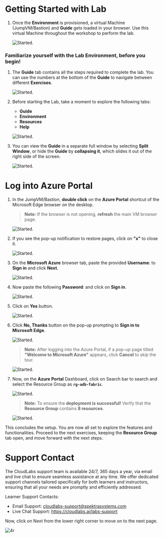 # Getting Started with Lab

1. Once the **Environment** is provisioned, a virtual Machine (JumpVM/Bastion) and **Guide** gets loaded in your browser. Use this virtual Machine throughout the workshop to perform the lab. 


   ![Started.](GetStarted/l1.png)


### Familiarize yourself with the Lab Environment, before you begin!

1. The **Guide** tab contains all the steps required to complete the lab. You can use the numbers at the bottom of the **Guide** to navigate between different **Exercises**.

   ![Started.](GetStarted/l2.png)

2. Before starting the Lab, take a moment to explore the following tabs:

    - **Guide**
    - **Environment**
    - **Resources**
    - **Help**

   ![Started.](GetStarted/l4.png)


3. You can view the **Guide** in a separate full window by selecting **Split Window**, or hide the **Guide** by **collapsing it**, which slides it out of the right side of the screen.

   ![Started.](GetStarted/l5.png)


# Log into Azure Portal

1. In the JumpVM/Bastion, **double click** on the **Azure Portal** shortcut of the Microsoft Edge browser on the desktop.

   >**Note:** If the browser is not opening, **refresh** the main VM browser page.

   ![Started.](GetStarted/Task6.png)

2. If you see the pop-up notification to restore pages, click on  **"x"**  to close it.

   ![Started.](GetStarted/Task7.png)

3. On the **Microsoft Azure** browser tab, paste the provided **Username**: **<inject key= "AzureAdUserEmail" enableCopy="true"/>**  to **Sign in** and click **Next**.

   ![Started.](GetStarted/Task8.png)

4. Now paste the following **Password**: **<inject key= "AzureAdUserPassword" enableCopy="true"/>** and click on **Sign in**.

   ![Started.](GetStarted/Task9.png)

5. Click on **Yes** button.

   ![Started.](GetStarted/Task10.png)

6. Click **No, Thanks** button on the pop-up prompting to **Sign in to Microsoft Edge**.

   ![Started.](GetStarted/signinpopup.png)
   
   >**Note:** After logging into the Azure Portal, if a pop-up page titled **"Welcome to Microsoft Azure"** appears, click **Cancel** to skip the tour.

   ![Started.](GetStarted/welcometoms.png)

7. Now, on the **Azure Portal** Dashboard, click on Search bar to search and select the Resource Group as **`rg-adb-fabric`**.
   
   ![Started.](GetStarted/1.png)


   >**Note:** To ensure the **deployment is successful!** Verify that the **Resource Group** contains **8 resources**.

   ![Started.](GetStarted/l6.png)

This concludes the setup. You are now all set to explore the features and functionalities. Proceed to the next exercises, keeping the **Resource Group** tab open, and move forward with the next steps.

# Support Contact

The CloudLabs support team is available 24/7, 365 days a year, via email and live chat to ensure seamless assistance at any time. We offer dedicated support channels tailored specifically for both learners and instructors, ensuring that all your needs are promptly and efficiently addressed.

Learner Support Contacts:

- Email Support: cloudlabs-support@spektrasystems.com
- Live Chat Support: https://cloudlabs.ai/labs-support


Now, click on Next from the lower right corner to move on to the next page.


![4r](./GetStarted/step1.png)
